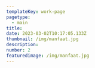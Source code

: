 ```yaml
---
templateKey: work-page
pagetype:
  - main
title: 
date: 2023-03-02T10:17:05.133Z
thumbnail: /img/manfaat.jpg
description: 
number: 2
featuredimage: /img/manfaat.jpg
---
```



